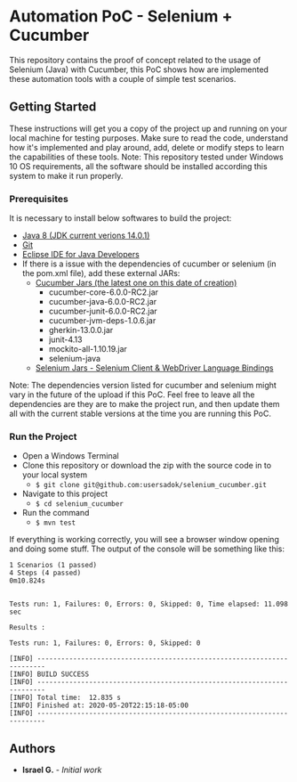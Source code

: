 # Automation PoC - Selenium + Cucumber

This repository contains the proof of concept related to the usage of Selenium (Java) with Cucumber, this PoC shows how are implemented these automation tools with a couple of simple test scenarios.

## Getting Started

These instructions will get you a copy of the project up and running on your local machine for testing purposes. Make sure to read the code, understand how it's implemented and play around, add, delete or modify steps to learn the capabilities of these tools. 
Note: This repository tested under Windows 10 OS requirements, all the software should be installed according this system to make it run properly. 

### Prerequisites

It is necessary to install below softwares to build the project:

- [Java 8 (JDK current verions 14.0.1)](https://www.oracle.com/java/technologies/javase-jdk8-downloads.html)
- [Git](https://git-scm.com/downloads)
- [Eclipse IDE for Java Developers](https://www.eclipse.org/downloads/)
- If there is a issue with the dependencies of cucumber or selenium (in the pom.xml file), add these external JARs:
	- [Cucumber Jars (the latest one on this date of creation)](https://mvnrepository.com/)
		- cucumber-core-6.0.0-RC2.jar
		- cucumber-java-6.0.0-RC2.jar
		- cucumber-junit-6.0.0-RC2.jar
		- cucumber-jvm-deps-1.0.6.jar
		- gherkin-13.0.0.jar
		- junit-4.13
		- mockito-all-1.10.19.jar
		- selenium-java
	- [Selenium Jars - Selenium Client & WebDriver Language Bindings](https://www.selenium.dev/downloads/)

Note: The dependencies version listed for cucumber and selenium might vary in the future of the upload if this PoC. Feel free to leave all the dependencies are they are to make the project run, and then update them all with the current stable versions at the time you are running this PoC.

### Run the Project
- Open a Windows Terminal
- Clone this repository or download the zip with the source code in to your local system
	- `$ git clone git@github.com:usersadok/selenium_cucumber.git`
- Navigate to this project
	- `$ cd selenium_cucumber`
- Run the command
	- `$ mvn test`

If everything is working correctly, you will see a browser window opening and doing some stuff. The output of the console will be something like this:
```
1 Scenarios (1 passed)
4 Steps (4 passed)
0m10.824s


Tests run: 1, Failures: 0, Errors: 0, Skipped: 0, Time elapsed: 11.098 sec

Results :

Tests run: 1, Failures: 0, Errors: 0, Skipped: 0

[INFO] ------------------------------------------------------------------------
[INFO] BUILD SUCCESS
[INFO] ------------------------------------------------------------------------
[INFO] Total time:  12.835 s
[INFO] Finished at: 2020-05-20T22:15:18-05:00
[INFO] ------------------------------------------------------------------------

```

## Authors
* **Israel G.** - *Initial work*